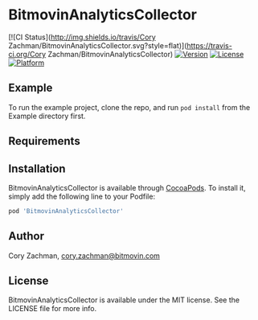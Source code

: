 # BitmovinAnalyticsCollector

[![CI Status](http://img.shields.io/travis/Cory Zachman/BitmovinAnalyticsCollector.svg?style=flat)](https://travis-ci.org/Cory Zachman/BitmovinAnalyticsCollector)
[![Version](https://img.shields.io/cocoapods/v/BitmovinAnalyticsCollector.svg?style=flat)](http://cocoapods.org/pods/BitmovinAnalyticsCollector)
[![License](https://img.shields.io/cocoapods/l/BitmovinAnalyticsCollector.svg?style=flat)](http://cocoapods.org/pods/BitmovinAnalyticsCollector)
[![Platform](https://img.shields.io/cocoapods/p/BitmovinAnalyticsCollector.svg?style=flat)](http://cocoapods.org/pods/BitmovinAnalyticsCollector)

## Example

To run the example project, clone the repo, and run `pod install` from the Example directory first.

## Requirements

## Installation

BitmovinAnalyticsCollector is available through [CocoaPods](http://cocoapods.org). To install
it, simply add the following line to your Podfile:

```ruby
pod 'BitmovinAnalyticsCollector'
```

## Author

Cory Zachman, cory.zachman@bitmovin.com

## License

BitmovinAnalyticsCollector is available under the MIT license. See the LICENSE file for more info.
